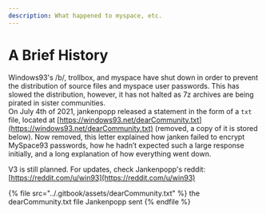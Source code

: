```yaml
---
description: What happened to myspace, etc.
---
```


# A Brief History

Windows93's /b/, trollbox, and myspace have shut down in order to prevent the distribution of source files and myspace user passwords. This has slowed the distribution, however, it has not halted as 7z archives are being pirated in sister communities.\
On July 4th of 2021, jankenpopp released a statement in the form of a `txt` file, located at [https://windows93.net/dearCommunity.txt](https://windows93.net/dearCommunity.txt) (removed, a copy of it is stored below). Now removed, this letter explained how janken failed to encrypt MySpace93 passwords, how he hadn’t expected such a large response initially, and a long explanation of how everything went down.

V3 is still planned. For updates, check Jankenpopp's reddit: [https://reddit.com/u/win93](https://reddit.com/u/win93)

{% file src="../.gitbook/assets/dearCommunity.txt" %}
the dearCommunity.txt file Jankenpopp sent
{% endfile %}
